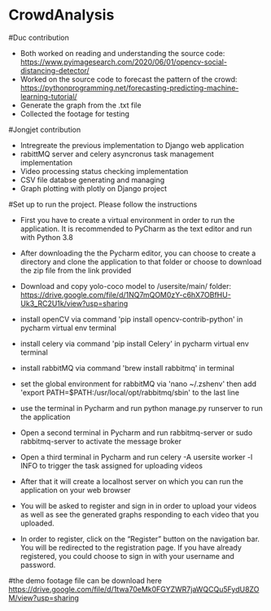 # CrowdAnalysis
#Duc contribution
- Both worked on reading and understanding the source code: https://www.pyimagesearch.com/2020/06/01/opencv-social-distancing-detector/
- Worked on the source code to forecast the pattern of the crowd: https://pythonprogramming.net/forecasting-predicting-machine-learning-tutorial/
- Generate the graph from the .txt file
- Collected the footage for testing

#Jongjet contribution
- Intregreate the previous implementation to Django web application
- rabittMQ server and celery asyncronus task management implementation
- Video processing status checking implementation
- CSV file databse generating and managing
- Graph plotting with plotly on Django project

#Set up to run the project. Please follow the instructions

- First you have to create a virtual environment in order to run the application. It is recommended to PyCharm as the text editor and run with Python 3.8
- After downloading the the Pycharm editor, you can choose to create a directory and clone the application to that folder or choose to download the zip file from the link provided
- Download and copy yolo-coco model to /usersite/main/ folder: https://drive.google.com/file/d/1NQ7mQOM0zY-c6hX7OBfHU-Uk3_RC2U1k/view?usp=sharing
- install openCV via command 'pip install opencv-contrib-python' in pycharm virtual env terminal
- install celery via command 'pip install Celery' in pycharm virtual env terminal
- install rabbitMQ via command 'brew install rabbitmq' in terminal
- set the global environment for rabbitMQ via 'nano ~/.zshenv' then add 'export PATH=$PATH:/usr/local/opt/rabbitmq/sbin' to the last line

- use the terminal in Pycharm and run python manage.py runserver to run the application
- Open a second terminal in Pycharm and run rabbitmq-server or sudo rabbitmq-server to activate the message broker
- Open a third terminal in Pycharm and run celery -A usersite worker -l INFO to trigger the task assigned for uploading videos
- After that it will create a localhost server on which you can run the application on your web browser
- You will be asked to register and sign in  in order to upload your videos as well as see the generated graphs responding to each video that you uploaded. 
- In order to register, click on the “Register” button on the navigation bar. You will be redirected to the registration page. If you have already registered, you could choose to sign in with your username and password.

#the demo footage file can be download here
https://drive.google.com/file/d/1twa70eMk0FGYZWR7jaWQCQu5FydU8ZOM/view?usp=sharing
